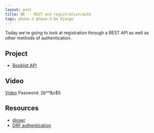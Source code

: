 ```yaml
---
layout: post
title: BE -- REST and registration/auth
tags: phase-3 phase-3-be django
---
```


Today we're going to look at registration through a REST API as well as other methods of authentication.

## Project

- [Booklist API](https://classroom.github.com/a/KiqHnE_x)

## Video

[Video](https://us02web.zoom.us/rec/share/2Y9_Io7SqyBOGbPp7038VpUkFYX8T6a8gCJM86AOyByVYTVLHZEbsLAC6A-NGOps) Password: 2b\*\*&o\$5

## Resources

- [djoser](https://djoser.readthedocs.io/en/latest/index.html)
- [DRF authentication](https://www.django-rest-framework.org/api-guide/authentication/)
